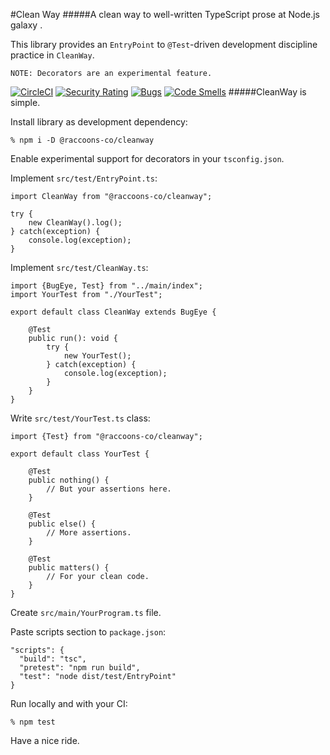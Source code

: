 #Clean Way
#####A clean way to well-written TypeScript prose at Node.js galaxy .

This library provides an `EntryPoint` to `@Test`-driven development discipline practice in `CleanWay`. 
 ```
NOTE: Decorators are an experimental feature.
```
[![CircleCI](https://dl.circleci.com/status-badge/img/gh/raccoons-co/cleanway/tree/master.svg?style=svg)](https://dl.circleci.com/status-badge/redirect/gh/raccoons-co/cleanway/tree/master)
[![Security Rating](https://sonarcloud.io/api/project_badges/measure?project=raccoons-co_cleanway&metric=security_rating)](https://sonarcloud.io/summary/new_code?id=raccoons-co_cleanway)
[![Bugs](https://sonarcloud.io/api/project_badges/measure?project=raccoons-co_cleanway&metric=bugs)](https://sonarcloud.io/summary/new_code?id=raccoons-co_cleanway)
[![Code Smells](https://sonarcloud.io/api/project_badges/measure?project=raccoons-co_cleanway&metric=code_smells)](https://sonarcloud.io/summary/new_code?id=raccoons-co_cleanway)
#####CleanWay is simple.

Install library as development dependency:
```shell
% npm i -D @raccoons-co/cleanway
```

Enable experimental support for decorators in your `tsconfig.json`.

Implement `src/test/EntryPoint.ts`:
~~~~
import CleanWay from "@raccoons-co/cleanway";

try {
    new CleanWay().log();
} catch(exception) {
    console.log(exception);
}
~~~~

Implement `src/test/CleanWay.ts`:
~~~~
import {BugEye, Test} from "../main/index";
import YourTest from "./YourTest";

export default class CleanWay extends BugEye {

    @Test
    public run(): void {
        try {
            new YourTest();
        } catch(exception) {
            console.log(exception);
        }
    }
}
~~~~

Write `src/test/YourTest.ts` class:
~~~~
import {Test} from "@raccoons-co/cleanway";

export default class YourTest {

    @Test
    public nothing() {
        // But your assertions here.
    }

    @Test
    public else() {
        // More assertions.
    }

    @Test
    public matters() {
        // For your clean code.
    }
}
~~~~

Create `src/main/YourProgram.ts` file.

Paste scripts section to `package.json`:
~~~~
"scripts": {
  "build": "tsc",
  "pretest": "npm run build",
  "test": "node dist/test/EntryPoint"
}
~~~~

Run locally and with your CI:
~~~~shell script
% npm test
~~~~

Have a nice ride.